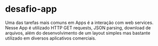 # desafio-app
Uma das tarefas mais comuns em Apps é a interação com web services. Nesse App é utilizado HTTP GET requests, JSON parsing, download de arquivos, além do desenvolvimento de um layout simples mas bastante utilizado em diversos aplicativos comerciais.
